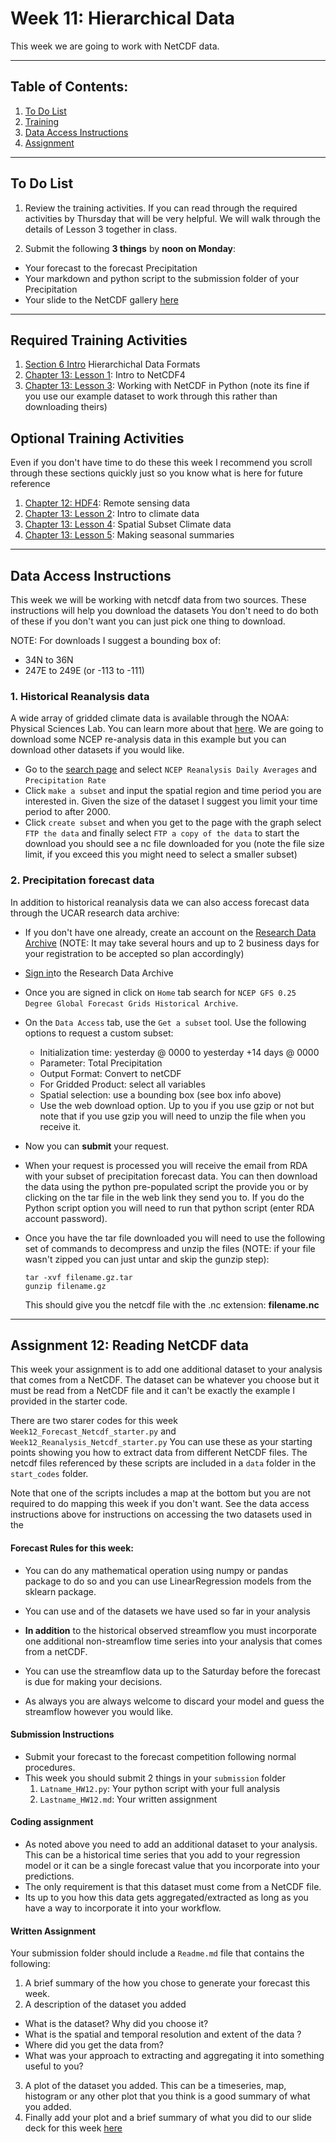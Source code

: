 # Week 11: Hierarchical Data
This week we are going to work with NetCDF data.

____
## Table of Contents:
1. [ To Do List](#todo)
1. [ Training](#training)
1. [ Data Access Instructions](#data)
1. [ Assignment](#assignment)

___
<a name="todo"></a>
## To Do List
1. Review the training activities. If you can read through the required activities by Thursday that will be very helpful. We will walk through the details of Lesson 3 together in class.

2. Submit the following **3 things** by **noon on Monday**:
 - Your forecast to the forecast Precipitation
 - Your markdown and python script to the submission folder of your Precipitation
 - Your slide to the NetCDF gallery [here](https://docs.google.com/presentation/d/1aczDtIH-v7jttA3_CvKQBSiWCfeEyV6LnpbiYbzzPaY/edit?usp=sharing)

___
<a name="training"></a>
## Required Training Activities
1. [Section 6 Intro](https://www.earthdatascience.org/courses/use-data-open-source-python/hierarchical-data-formats-hdf/) Hierarchichal Data Formats
2. [Chapter 13: Lesson 1](https://www.earthdatascience.org/courses/use-data-open-source-python/hierarchical-data-formats-hdf/intro-to-climate-data/): Intro to NetCDF4
3.  [Chapter 13: Lesson 3](https://www.earthdatascience.org/courses/use-data-open-source-python/hierarchical-data-formats-hdf/use-netcdf-in-python-xarray/): Working with NetCDF in Python (note its fine if you use our example dataset to work through this rather than downloading theirs)

## Optional Training Activities
Even if you don't have time to do these this week I recommend you scroll through these sections quickly just so you know what is here for future reference
1. [Chapter 12: HDF4](https://www.earthdatascience.org/courses/use-data-open-source-python/hierarchical-data-formats-hdf/intro-to-hdf4/): Remote sensing data
2. [Chapter 13: Lesson 2](https://www.earthdatascience.org/courses/use-data-open-source-python/hierarchical-data-formats-hdf/intro-to-MACAv2-cmip5-data/): Intro to climate  data
3. [Chapter 13: Lesson 4](https://www.earthdatascience.org/courses/use-data-open-source-python/hierarchical-data-formats-hdf/subset-netcdf4-climate-data-spatially-aoi/): Spatial Subset Climate  data
4. [Chapter 13: Lesson 5](https://www.earthdatascience.org/courses/use-data-open-source-python/hierarchical-data-formats-hdf/summarize-climate-data-by-season/): Making seasonal summaries
___
<a name="data"></a>
## Data Access Instructions
This week we will be working with netcdf data from two sources. These instructions will help you download the datasets You don't need to do both of these if you don't want you can just pick one thing to download.

NOTE: For downloads I suggest a bounding box of:
- 34N to 36N
- 247E to 249E (or -113 to -111)

### 1. Historical Reanalysis data
A wide array of gridded climate data is available through the NOAA: Physical Sciences Lab. You can learn more about that [here](https://psl.noaa.gov/data/gridded_help/howtosub.html). We are going to download some NCEP re-analysis data in this example but you can download other datasets if you would like.
- Go to the [search page](https://psl.noaa.gov/cgi-bin/db_search/SearchMenus.pl) and select `NCEP Reanalysis Daily Averages` and `Precipitation Rate`
- Click `make a subset` and input the spatial region and time period you are interested in. Given the size of the dataset I suggest you limit your time period to after 2000.
- Click `create subset` and when you get to the page with the graph select `FTP the data` and finally select `FTP a copy of the data` to start the download you should see a nc file downloaded for you (note the file size limit, if you exceed this you might need to select a smaller subset)


### 2. Precipitation forecast data
In addition to historical reanalysis data we can also access forecast data through the UCAR research data archive:
- If you don't have one already, create an account on the [Research Data Archive](https://rda.ucar.edu/index.html?hash=data_user&action=register) (NOTE: It may take several hours and up to 2 business days for your registration to be accepted so plan accordingly)

- [Sign in](https://rda.ucar.edu/index.html?hash=data_user&action=signin)to the Research Data Archive

- Once you are signed in click on `Home` tab search for `NCEP GFS 0.25 Degree Global Forecast Grids Historical Archive`.

- On the `Data Access` tab, use the `Get a subset` tool. Use the following options to request a custom subset:
  - Initialization time: yesterday @ 0000 to yesterday +14 days @ 0000
  - Parameter: Total Precipitation
  - Output Format: Convert to netCDF
  - For Gridded Product: select all variables
  - Spatial selection: use a bounding box (see box info above)
  - Use the web download option. Up to you if you use gzip or not but note that if you use gzip you will need to unzip the file when you receive it.

- Now you can **submit** your request.
- When your request is processed you will receive the email from RDA with your subset of precipitation forecast data. You can then download the data using the python pre-populated script the provide you or by clicking on the tar file in the web link they send you to. If you do the Python script option you will need to run that python script (enter RDA account password).

- Once you have the tar file downloaded you will need to use the following set of commands to decompress and unzip the files (NOTE: if your file wasn't zipped you can just untar and skip the gunzip step):
  ```
  tar -xvf filename.gz.tar
  gunzip filename.gz
  ```
  This should give you the netcdf file with the .nc extension: **filename.nc**

___
<a name="assignment"></a>
## Assignment 12: Reading NetCDF data
This week your assignment is to add one additional dataset to your analysis that comes from a NetCDF. The dataset can be whatever you choose but it must be read from a NetCDF file and it can't be exactly the example I provided in the starter code.

There are two starer codes for this week `Week12_Forecast_Netcdf_starter.py` and `Week12_Reanalysis_Netcdf_starter.py` You can use these as your starting points showing you how to extract data  from different NetCDF files. The netcdf files referenced by these scripts are included in a `data` folder in the `start_codes` folder.

Note that one of the scripts includes a map at the bottom but you are not required to do mapping this week if you don't want. See the data access instructions above for instructions on accessing the two datasets used in the


#### Forecast Rules for this week:
- You can do any mathematical operation using numpy or pandas package to do so and you can use LinearRegression models from the sklearn package.  

- You can use and of the datasets we have used so far in your analysis

- **In addition** to the historical observed streamflow you must incorporate one additional non-streamflow time series into your analysis that comes from a netCDF.

- You can use the streamflow data up to the Saturday before the forecast is due for making your decisions.

- As always you are always welcome to discard your model and guess the streamflow however you would like.

#### Submission Instructions
- Submit your forecast to the forecast competition following normal procedures.
- This week you should submit 2 things in your `submission` folder
  1. `Latname_HW12.py`: Your python script with your full analysis
  2. `Lastname_HW12.md`: Your written assignment

#### Coding assignment
- As noted above you need to add an additional dataset to your analysis. This can be a historical time series that you add to your regression model or it can be a single forecast value that you incorporate into your predictions.
- The only requirement is that this dataset must come from a NetCDF file.
- Its up to you how this data gets aggregated/extracted as long as you have a way to incorporate it into your workflow.

#### Written Assignment
Your submission folder should include a `Readme.md` file that contains the following:
1. A brief summary of the how you chose to generate your forecast this week.
2. A description of the dataset you added
  - What is the dataset? Why did you choose it?
  - What is the spatial and temporal resolution and extent of the data ?
  - Where did you get the data from?
  - What was your approach to extracting and aggregating it into something useful to you?
3. A plot of the dataset you added. This can be a timeseries, map, histogram or any other plot that you think is a good summary of what you added.
4. Finally add your plot and a  brief summary of what you did to our slide deck for this week [here](https://docs.google.com/presentation/d/1aczDtIH-v7jttA3_CvKQBSiWCfeEyV6LnpbiYbzzPaY/edit?usp=sharing)
